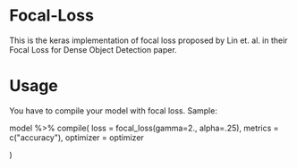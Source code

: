 # Focal-Loss
This is the keras implementation of focal loss proposed by Lin et. al. in their Focal Loss for Dense Object Detection paper.

# Usage
You have to compile your model with focal loss. Sample:

model %>% compile(
  loss = focal_loss(gamma=2., alpha=.25),
  metrics = c("accuracy"),
  optimizer = optimizer
  
)
